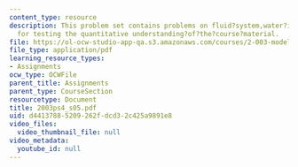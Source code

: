 ```yaml
---
content_type: resource
description: This problem set contains problems on fluid?system,water?in?the?basement?problem
  for testing the quantitative understanding?of?the?course?material.
file: https://ol-ocw-studio-app-qa.s3.amazonaws.com/courses/2-003-modeling-dynamics-and-control-i-spring-2005/d44137885209262fdcd32c425a9891e8_2003ps4_s05.pdf
file_type: application/pdf
learning_resource_types:
- Assignments
ocw_type: OCWFile
parent_title: Assignments
parent_type: CourseSection
resourcetype: Document
title: 2003ps4_s05.pdf
uid: d4413788-5209-262f-dcd3-2c425a9891e8
video_files:
  video_thumbnail_file: null
video_metadata:
  youtube_id: null
---
```

